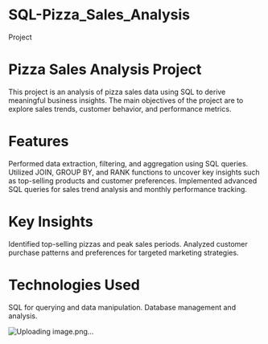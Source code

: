 # SQL-Pizza_Sales_Analysis
Project
# Pizza Sales Analysis Project
This project is an analysis of pizza sales data using SQL to derive meaningful business insights. The main objectives of the project are to explore sales trends, customer behavior, and performance metrics.

# Features
Performed data extraction, filtering, and aggregation using SQL queries.
Utilized JOIN, GROUP BY, and RANK functions to uncover key insights such as top-selling products and customer preferences.
Implemented advanced SQL queries for sales trend analysis and monthly performance tracking.
# Key Insights
Identified top-selling pizzas and peak sales periods.
Analyzed customer purchase patterns and preferences for targeted marketing strategies.
# Technologies Used
SQL for querying and data manipulation.
Database management and analysis.

![Uploading image.png…]()
